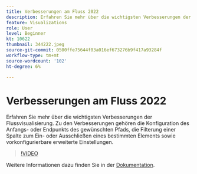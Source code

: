```yaml
---
title: Verbesserungen am Fluss 2022
description: Erfahren Sie mehr über die wichtigsten Verbesserungen der Flussvisualisierung. Zu den Verbesserungen gehören die Konfiguration des Anfangs- oder Endpunkts des gewünschten Pfads, die Filterung einer Spalte zum Ein- oder Ausschließen eines bestimmten Elements sowie vorkonfigurierbare erweiterte Einstellungen.
feature: Visualizations
role: User
level: Beginner
kt: 10622
thumbnail: 344222.jpeg
source-git-commit: 0500ffe75644f03a016ef673276b9f417a93284f
workflow-type: tm+mt
source-wordcount: '102'
ht-degree: 6%

---
```



# Verbesserungen am Fluss 2022

Erfahren Sie mehr über die wichtigsten Verbesserungen der Flussvisualisierung. Zu den Verbesserungen gehören die Konfiguration des Anfangs- oder Endpunkts des gewünschten Pfads, die Filterung einer Spalte zum Ein- oder Ausschließen eines bestimmten Elements sowie vorkonfigurierbare erweiterte Einstellungen.

>[!VIDEO](https://video.tv.adobe.com/v/344222/?quality=12&learn=on)

Weitere Informationen dazu finden Sie in der [Dokumentation](https://experienceleague.adobe.com/docs/analytics/analyze/analysis-workspace/visualizations/flow/create-flow.html).
